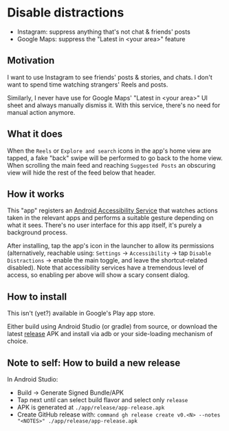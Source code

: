 # Disable distractions
- Instagram: suppress anything that's not chat &amp; friends' posts
- Google Maps: suppress the "Latest in &lt;your area&gt;" feature

## Motivation
I want to use Instagram to see friends' posts & stories, and chats. I
don't want to spend time watching strangers' Reels and posts.

Similarly, I never have use for Google Maps' "Latest in &lt;your
area&gt;" UI sheet and always manually dismiss it. With this service,
there's no need for manual action anymore.

## What it does
When the `Reels` or `Explore and search` icons in the app's home view are
tapped, a fake "back" swipe will be performed to go back to the home
view. When scrolling the main feed and reaching `Suggested Posts` an
obscuring view will hide the rest of the feed below that header.

## How it works
This "app" registers an [Android Accessibility Service](https://developer.android.com/guide/topics/ui/accessibility/service) that watches
actions taken in the relevant apps and performs a suitable gesture
depending on what it sees. There's no user interface for this app
itself, it's purely a background process.

After installing, tap the app's icon in the launcher to allow its
permissions (alternatively, reachable using: `Settings` -> `Accessibility`
-> tap `Disable Distractions` -> enable the main toggle, and leave the
shortcut-related disabled).  Note that accessibility services have a
tremendous level of access, so enabling per above will show a scary
consent dialog.

## How to install
This isn't (yet?) available in Google's Play app store.

Either build using Android Studio (or gradle) from source, or download
the latest [release](https://github.com/fischman/DisableDistractions/releases) APK and install via adb or your side-loading
mechanism of choice.


## Note to self: How to build a new release
In Android Studio:
- Build -> Generate Signed Bundle/APK
- Tap next until can select build flavor and select only `release`
- APK is generated at `./app/release/app-release.apk`
- Create GitHub release with: `command gh release create v0.<N> --notes "<NOTES>" ./app/release/app-release.apk`
